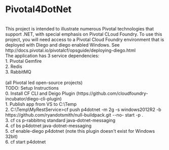 # Pivotal4DotNet
<br>
This project is intended to illustrate numerous Pivotal technologies that support .NET, with special emphasis on Pivotal CLoud Foundry.   To use this project, you will need access to a Pivotal Cloud Foundry environment that is deployed with Diego and diego enabled Windows.   See http://docs.pivotal.io/pivotalcf/opsguide/deploying-diego.html
<br>
The application has 3 service dependencies:<br>
1. Pivotal Gemfire<br>
2. Redis<br>
3. RabbitMQ<br>
<br>
(all Pivotal led open-source projects)
<br>
TODO: Setup Instructions<br>
0. Install CF CLI and Deigo Plugin (https://github.com/cloudfoundry-incubator/diego-cli-plugin)<br>
1. Publish app from VS to C:\Temp<br>
2. C:\Temp\MyRestService>cf push p4dotnet -m 2g -s windows2012R2 -b https://github.com/ryandotsmith/null-buildpack.git --no-
start -p .<br>
3. cf cs p-rabbitmq standard java-dotnet-messaging<br>
4. cf bs p4dotnet java-dotnet-messaging<br>
5. cf enable-diego p4dotnet                                (note this plugin doesn't exist for Windows 32bit)<br>
6. cf start p4dotnet<br>
